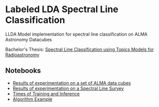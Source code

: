 # Labeled LDA Spectral Line Classification
LLDA Model implementation for spectral line classification on ALMA Astronomy Datacubes

Bachelor's Thesis: [Spectral Line Classification using Topics Models for Radioastronomy](https://github.com/sebastian-aranda/Labeled-LDA-Spectral-Line-Classification/blob/master/spectral-line-classification-topic-models-radioastronomy-thesis.pdf)

## Notebooks
- [Results of experimentation on a set of ALMA data cubes](https://github.com/sebastian-aranda/Labeled-LDA-Spectral-Line-Classification/blob/master/Resultados.ipynb)
- [Results of experimentation on a Spectral Line Survey](https://github.com/sebastian-aranda/Labeled-LDA-Spectral-Line-Classification/blob/master/Resultados%20Surveys.ipynb)
- [Times of Training and Inference](https://github.com/sebastian-aranda/Labeled-LDA-Spectral-Line-Classification/blob/master/Times.ipynb)
- [Algorithm Example](https://github.com/sebastian-aranda/Labeled-LDA-Spectral-Line-Classification/blob/master/Ejemplo%20Algoritmo.ipynb)




